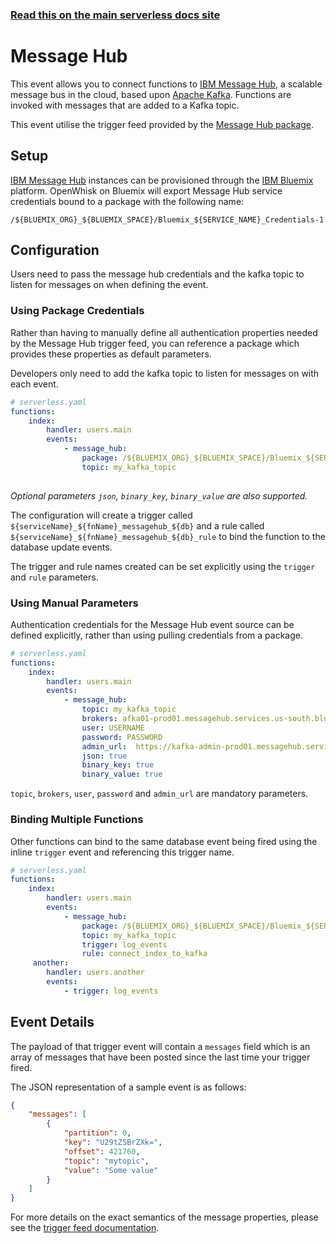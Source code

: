 <!--
title: Serverless Framework - Apache OpenWhisk Events - IBM Message Hub
menuText: Message Hub
menuOrder: 4
description: Follow Apache Kafka queue messages from IBM's Message Hub service with Apache OpenWhisk via the Serverless Framework
layout: Doc
-->

<!-- DOCS-SITE-LINK:START automatically generated  -->
### [Read this on the main serverless docs site](https://www.serverless.com/framework/docs/providers/openwhisk/events/messagehub)
<!-- DOCS-SITE-LINK:END -->

# Message Hub

This event allows you to connect functions to [IBM Message Hub](https://developer.ibm.com/messaging/message-hub/), a scalable message bus in the cloud, based upon [Apache Kafka](https://kafka.apache.org/). Functions are invoked with messages that are added to a Kafka topic.

This event utilise the trigger feed provided by the [Message Hub package](https://github.com/openwhisk/openwhisk-package-kafka).

## Setup

[IBM Message Hub](https://developer.ibm.com/messaging/message-hub/) instances can be provisioned through the [IBM Bluemix](https://console.ng.bluemix.net) platform. OpenWhisk on Bluemix will export Message Hub service credentials bound to a package with the following name:

```
/${BLUEMIX_ORG}_${BLUEMIX_SPACE}/Bluemix_${SERVICE_NAME}_Credentials-1
```

## Configuration 

Users need to pass the message hub credentials and the kafka topic to listen for messages on when defining the event.

### Using Package Credentials

Rather than having to manually define all authentication properties needed by the Message Hub trigger feed, you can reference a package which provides these properties as default parameters.

Developers only need to add the kafka topic to listen for messages on with each event.

```yaml
# serverless.yaml
functions:
    index:
        handler: users.main
        events:
            - message_hub: 
                package: /${BLUEMIX_ORG}_${BLUEMIX_SPACE}/Bluemix_${SERVICE_NAME}_Credentials-1
                topic: my_kafka_topic
 
```

*Optional parameters `json`, `binary_key`, `binary_value` are also supported.*

The configuration will create a trigger called `${serviceName}_${fnName}_messagehub_${db}` and a rule called `${serviceName}_${fnName}_messagehub_${db}_rule` to bind the function to the database update events.

The trigger and rule names created can be set explicitly using the `trigger` and `rule` parameters.

### Using Manual Parameters

Authentication credentials for the Message Hub event source can be defined explicitly, rather than using pulling credentials from a package.

```yaml
# serverless.yaml
functions:
    index:
        handler: users.main
        events:
            - message_hub: 
                topic: my_kafka_topic
                brokers: afka01-prod01.messagehub.services.us-south.bluemix.net:9093
                user: USERNAME
                password: PASSWORD
                admin_url:  https://kafka-admin-prod01.messagehub.services.us-south.bluemix.net:443
                json: true
                binary_key: true
                binary_value: true         
```

`topic`, `brokers`, `user`, `password` and `admin_url` are mandatory parameters.

### Binding Multiple Functions

Other functions can bind to the same database event being fired using the inline `trigger` event and referencing this trigger name.

```yaml
# serverless.yaml
functions:
    index:
        handler: users.main
        events:
            - message_hub: 
                package: /${BLUEMIX_ORG}_${BLUEMIX_SPACE}/Bluemix_${SERVICE_NAME}_Credentials-1
                topic: my_kafka_topic
                trigger: log_events
                rule: connect_index_to_kafka 
     another:
        handler: users.another
        events:
            - trigger: log_events 
```

## Event Details

The payload of that trigger event will contain a `messages` field which is an array of messages that have been posted since the last time your trigger fired. 

The JSON representation of a sample event is as follows:

```json
{
    "messages": [
        {
            "partition": 0,
            "key": "U29tZSBrZXk=",
            "offset": 421760,
            "topic": "mytopic",
            "value": "Some value"
        }
    ]
}
```
For more details on the exact semantics of the message properties, please see the [trigger feed documentation](https://github.com/openwhisk/openwhisk-package-kafka).
